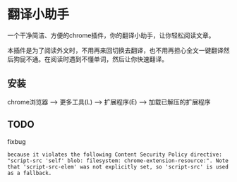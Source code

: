 # 翻译小助手

一个干净简洁、方便的chrome插件，你的翻译小助手，让你轻松阅读文章。

本插件是为了阅读外文时，不用再来回切换去翻译，也不用再担心全文一键翻译然后狗屁不通。在阅读时遇到不懂单词，然后让你快速翻译。

## 安装
chrome浏览器 ——> 更多工具(L) ——> 扩展程序(E) ——> 加载已解压的扩展程序


## TODO
fixbug
```
because it violates the following Content Security Policy directive: "script-src 'self' blob: filesystem: chrome-extension-resource:". Note that 'script-src-elem' was not explicitly set, so 'script-src' is used as a fallback.
```
